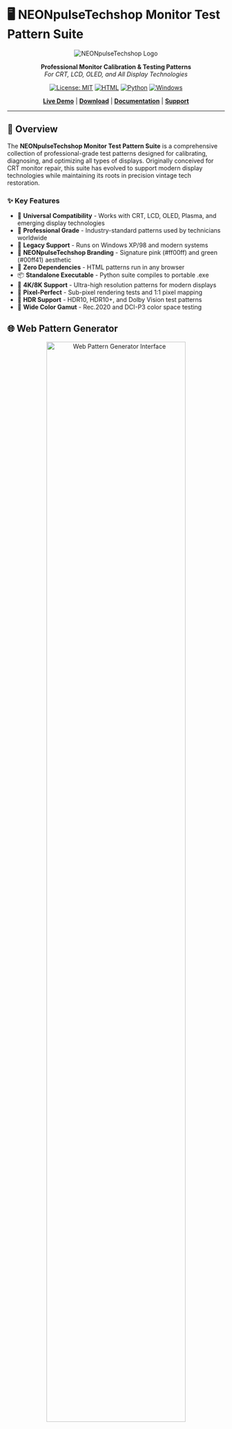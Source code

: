 # 🖥️ NEONpulseTechshop Monitor Test Pattern Suite

<div align="center">
  
![NEONpulseTechshop Logo](screenshots/NeonPulse-test-pattern.png)

**Professional Monitor Calibration & Testing Patterns**  
*For CRT, LCD, OLED, and All Display Technologies*

[![License: MIT](https://img.shields.io/badge/License-MIT-yellow.svg)](https://opensource.org/licenses/MIT)
[![HTML](https://img.shields.io/badge/HTML-Compatible-orange.svg)](https://www.w3.org/html/)
[![Python](https://img.shields.io/badge/Python-3.6+-blue.svg)](https://www.python.org/)
[![Windows](https://img.shields.io/badge/Windows-XP%2B-green.svg)](https://www.microsoft.com/windows)

[**Live Demo**](#) | [**Download**](#installation) | [**Documentation**](#documentation) | [**Support**](#support)

</div>

---

## 🌟 Overview

The **NEONpulseTechshop Monitor Test Pattern Suite** is a comprehensive collection of professional-grade test patterns designed for calibrating, diagnosing, and optimizing all types of displays. Originally conceived for CRT monitor repair, this suite has evolved to support modern display technologies while maintaining its roots in precision vintage tech restoration.

### ✨ Key Features

- 🎯 **Universal Compatibility** - Works with CRT, LCD, OLED, Plasma, and emerging display technologies
- 🔧 **Professional Grade** - Industry-standard patterns used by technicians worldwide
- 💾 **Legacy Support** - Runs on Windows XP/98 and modern systems
- 🎨 **NEONpulseTechshop Branding** - Signature pink (#ff00ff) and green (#00ff41) aesthetic
- 🚀 **Zero Dependencies** - HTML patterns run in any browser
- 📦 **Standalone Executable** - Python suite compiles to portable .exe
- 🔮 **4K/8K Support** - Ultra-high resolution patterns for modern displays
- 📐 **Pixel-Perfect** - Sub-pixel rendering tests and 1:1 pixel mapping
- 🌟 **HDR Support** - HDR10, HDR10+, and Dolby Vision test patterns
- 🎨 **Wide Color Gamut** - Rec.2020 and DCI-P3 color space testing

## 🌐 Web Pattern Generator

<div align="center">
  <img src="screenshots/web-generator.png" alt="Web Pattern Generator Interface" width="80%">
  
  *Interactive pattern generator with real-time preview and HDR support*
</div>

Try our interactive pattern generator:
- **[Launch Pattern Generator →](web-generator/index.html)**
- Create custom test patterns with real-time preview
- HDR support (HDR10, HDR10+, Dolby Vision)
- Export as PNG, SVG, or color profiles
- Share patterns via URL
- Save and load custom presets
- Multi-resolution support (VGA to 8K)

## 📸 Screenshots

<div align="center">
<table>
  <tr>
    <td align="center" width="33%">
      <img src="screenshots/rgb-crosshatch.png" alt="RGB Crosshatch" width="100%">
      <b>RGB Convergence Test</b>
    </td>
    <td align="center" width="33%">
      <img src="screenshots/focus-sharpness.png" alt="Focus Test" width="100%">
      <b>Focus & Sharpness</b>
    </td>
    <td align="center" width="33%">
      <img src="screenshots/geometry-circles.png" alt="Geometry Test" width="100%">
      <b>Geometry Calibration</b>
    </td>
  </tr>
  <tr>
    <td align="center" width="33%">
      <img src="screenshots/brightness-contrast.png" alt="PLUGE Pattern" width="100%">
      <b>Brightness/Contrast PLUGE</b>
    </td>
    <td align="center" width="33%">
      <img src="screenshots/color-bleed-test.png" alt="Color Bleed" width="100%">
      <b>Color Bleed Detection</b>
    </td>
    <td align="center" width="33%">
      <img src="screenshots/edge-calibration.png" alt="Edge Calibration" width="100%">
      <b>Edge Calibration</b>
    </td>
  </tr>
  <tr>
    <td align="center" width="33%">
      <img src="screenshots/4k-sub-pixel-mapping.png" alt="4K Sub-pixel" width="100%">
      <b>4K Sub-pixel Precision</b>
    </td>
    <td align="center" width="33%">
      <img src="screenshots/4k-text-sharpness.png" alt="4K Text Sharpness" width="100%">
      <b>4K Text Sharpness</b>
    </td>
    <td align="center" width="33%">
      <img src="screenshots/4k-wide-color-gamut.png" alt="4K Wide Gamut" width="100%">
      <b>4K Wide Color Gamut</b>
    </td>
  </tr>
</table>

[View All Screenshots →](screenshots/)
</div>

## 🎬 Demo

<div align="center">
  <img src="showcase.gif" alt="Monitor Test Pattern Showcase" width="80%">
  
  *All 23 test patterns in action - from RGB convergence to geometry calibration*
</div>

## 🛠️ Test Patterns Included

### Core Calibration Tests
| Pattern | Purpose | Best For |
|---------|---------|----------|
| **SMPTE Color Bars** | Industry-standard color reference | All displays |
| **Brightness/Contrast PLUGE** | Black level and white level adjustment | All displays |
| **Grayscale Ramp** | Gamma curve verification | All displays |
| **Color Temperature** | White balance calibration | All displays |

### Geometry & Alignment (CRT-Focused)
| Pattern | Purpose | Best For |
|---------|---------|----------|
| **H/V Position** | Center image on screen | CRT |
| **H/V Size** | Adjust image dimensions | CRT |
| **Linearity Grid** | Check for geometric distortion | CRT/Projector |
| **Pincushion/Barrel** | Correct edge distortion | CRT |
| **Rotation Test** | Level horizontal alignment | CRT |

### Advanced Diagnostics
| Pattern | Purpose | Best For |
|---------|---------|----------|
| **RGB Convergence** | Align color channels | CRT |
| **Focus/Sharpness** | Optimize clarity across screen | All displays |
| **Color Bleed Test** | Detect channel interference | CRT/LCD |
| **Moiré Detection** | Identify interference patterns | CRT/LCD |
| **Dot Pitch Visualization** | See pixel/phosphor structure | All displays |

### Display Health
| Pattern | Purpose | Best For |
|---------|---------|----------|
| **Burn-in Prevention** | Moving patterns to prevent image retention | OLED/Plasma |
| **Dead Pixel Detection** | Find stuck or dead pixels | LCD/OLED |
| **Backlight Uniformity** | Check for uneven lighting | LCD |
| **Response Time Test** | Motion blur evaluation | LCD/OLED |

### HDR Calibration (Next-Gen Displays)
| Pattern | Purpose | Best For |
|---------|---------|----------|
| **Peak Brightness Windows** | Maximum brightness capability | HDR displays |
| **10-bit Gradient Ramp** | Smooth tone reproduction | HDR10/DV |
| **Color Volume Test** | Color at different brightness | HDR displays |
| **PQ Curve Visualization** | Transfer function accuracy | All HDR |
| **Tone Mapping Test** | SDR to HDR conversion | HDR displays |

## 🚀 Quick Start

### HTML Test Patterns (Universal)

1. Open any `.html` file in your web browser
2. Press `F11` for fullscreen
3. Use keyboard controls:
   - `1-9` - Switch between test patterns
   - `←→` - Navigate patterns
   - `C` - Color bars
   - `R/G/B` - Pure color screens
   - `L` - Toggle logo
   - `I` - Show/hide instructions

### Python Test Suite (Advanced)

```bash
# Clone the repository
git clone https://github.com/VonHoltenCodes/monitor-test-patterns.git
cd monitor-test-patterns

# Install dependencies
pip install -r python-patterns/requirements.txt

# Run the standard test suite
python python-patterns/crt_test_suite.py

# Run HDR test suite (requires HDR display)
python python-patterns/hdr_test_suite.py
```

## 📦 Installation

### Option 1: Direct Download
Download the latest release from the [Releases page](https://github.com/VonHoltenCodes/monitor-test-patterns/releases)

### Option 2: Build Standalone Executable
```bash
cd python-patterns
python build_exe.py
# Find executable in dist/ folder
```

### Option 3: Use HTML Files Directly
No installation needed! Just open any HTML file in your browser.

## 🌲 Branch Structure

This repository uses feature branches for development:

| Branch | Purpose | Status | Features |
|--------|---------|--------|----------|
| **`main`** | Stable release version | ✅ Active | Core HTML patterns, basic Python suite |
| **`feature/4k-8k-resolution-support`** | Ultra-high resolution patterns | ✅ Complete | 4K/8K patterns, enhanced resolution support |
| **`feature/web-pattern-generator`** | Interactive web-based generator | ✅ Complete | Real-time pattern creation, export tools |
| **`feature/hdr-patterns`** | HDR and advanced calibration | 🚀 Latest | HDR patterns, multi-monitor, auto-calibration |

### Branch-Specific Documentation
- 📋 [4K/8K Support README](docs/4k-8k-branch-README.md) - Ultra-high resolution implementation
- 🌐 [Web Generator README](docs/web-generator-branch-README.md) - Interactive pattern creation
- 🌟 [HDR Patterns README](docs/hdr-patterns-branch-README.md) - HDR and advanced features

## 📖 Documentation

### File Structure
```
monitor-test-patterns/
├── html-patterns/              # Static HTML test patterns
│   ├── crt-master-test.html   # All-in-one test suite
│   ├── rgb-convergence-test.html  # RGB-specific tests
│   ├── crt-control-test.html  # Control adjustment patterns
│   ├── test-pattern-*.html    # Resolution-specific patterns
│   ├── test-pattern-4k.html   # 4K/UHD specific patterns
│   ├── test-pattern-8k.html   # 8K ultra HD patterns
│   └── 4k-8k-patterns/        # Ultra HD test patterns
├── python-patterns/            # Dynamic Python test suite
│   ├── crt_test_suite.py      # Main application
│   ├── hdr_test_suite.py      # HDR calibration patterns
│   ├── multi_monitor_suite.py # Multi-monitor testing
│   ├── auto_calibration.py    # Automated calibration workflow
│   ├── color_profile_export.py # ICC profile generation
│   ├── requirements.txt       # Dependencies
│   └── build_exe.py          # Windows executable builder
├── web-generator/             # Interactive pattern generator
│   ├── index.html            # Generator interface
│   ├── css/                  # Styling
│   └── js/                   # Pattern algorithms
├── screenshots/               # Pattern examples
├── ROADMAP.md                # Development roadmap
└── README.md                 # This file
```

### Keyboard Controls Reference

#### HTML Patterns
- **Number Keys (1-9)**: Direct pattern selection
- **Arrow Keys**: Cycle through patterns
- **R, G, B**: Display pure red, green, or blue
- **W**: White screen
- **C**: SMPTE color bars
- **L**: Toggle logo visibility
- **I**: Toggle information panel
- **F11**: Enter/exit fullscreen

#### Python Suite
- **←→**: Change pattern
- **I**: Toggle info display
- **G**: Adjust grid size
- **C**: Cycle colors (purity test)
- **ESC**: Exit application

## 🔧 Advanced Usage

### Custom Resolutions

The Python suite supports custom resolutions via command line:
```python
python crt_test_suite.py --resolution 1920x1080
```

### Batch Testing

Create automated test sequences:
```python
python crt_test_suite.py --sequence "1,5,7,9" --duration 10
```

### Integration with Test Equipment

The patterns are designed to work with:
- Colorimeters (X-Rite, Datacolor)
- Oscilloscopes (for signal analysis)
- Pattern generators (for comparison)

## 🤝 Authors & Contributors

### Primary Author
**VonHoltenCodes** - *Concept originator and lead developer*
- CRT enthusiast and vintage tech restoration specialist
- Creator of the NEONpulseTechshop brand
- Professional electronics repair technician

### Co-Author & Collaborator
**Claude (Anthropic)** - *AI pair programmer*
- Pattern implementation and optimization
- Documentation and code structure
- Cross-platform compatibility testing

### Special Thanks
- The vintage computing community
- CRT repair technicians worldwide
- Open source display calibration projects
- Your mom

## 📄 License

This project is licensed under the MIT License - see the [LICENSE](LICENSE) file for details.

```
MIT License

Copyright (c) 2024 VonHoltenCodes / NEONpulseTechshop

Permission is hereby granted, free of charge, to any person obtaining a copy
of this software and associated documentation files (the "Software"), to deal
in the Software without restriction, including without limitation the rights
to use, copy, modify, merge, publish, distribute, sublicense, and/or sell
copies of the Software, and to permit persons to whom the Software is
furnished to do so, subject to the following conditions:

The above copyright notice and this permission notice shall be included in all
copies or substantial portions of the Software.
```

## 🛡️ Support

### Professional Services
For commercial calibration services or custom test pattern development:
- 🌐 Website: [neonpulsetechshop.com](https://neonpulsetechshop.com)
- 📍 Location: Shorewood, IL
- 🔧 Specialties: Monitor repair (CRT/LCD/OLED), vintage tech restoration

### Community Support
- 📝 [Report Issues](https://github.com/VonHoltenCodes/monitor-test-patterns/issues)
- 💡 [Feature Requests](https://github.com/VonHoltenCodes/monitor-test-patterns/discussions)
- 📧 Email: trent@neonpulsetechshop.com

## 🚀 Roadmap

### Recent Updates
- ✅ **HDR Test Patterns** - Professional HDR calibration patterns (HDR10, HDR10+, Dolby Vision)
- ✅ **Multi-Monitor Support** - Synchronized patterns across multiple displays
- ✅ **Automated Calibration** - Step-by-step guided calibration sequences
- ✅ **Color Profile Export** - ICC profile generation and calibration data export
- ✅ **4K/8K Support** - Added resolutions up to 7680×4320
- ✅ **Web Pattern Generator** - Interactive pattern creation tool with HDR support
- ✅ **Enhanced Python Suite** - Categorized resolution selection

### Planned Features
- [ ] Mobile app version (on hold per user feedback)
- [ ] VR/AR display patterns
- [ ] AI-assisted calibration
- [ ] Cloud sync for settings

See [ROADMAP.md](ROADMAP.md) for detailed development plans

### Under Consideration
- VR/AR display patterns
- MicroLED specific tests
- AI-assisted calibration
- Cloud sync for settings

## 🏆 Acknowledgments

This project stands on the shoulders of giants in the display calibration community. Special recognition to:
- SMPTE for standardized test patterns
- The Arduino/Maker community for hardware integration ideas
- Vintage computer forums for CRT expertise
- Open source projects that paved the way

---

<div align="center">
  
**Built with ❤️ for the display calibration community**

*"Perfectly calibrated displays, one pixel at a time"*

[NEONpulseTechshop](https://neonpulsetechshop.com) © 2024

</div>
